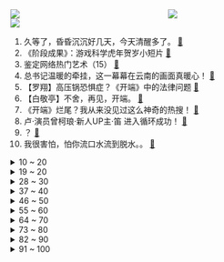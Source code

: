 <div >
	<a style="float:left;width:55%;" href = "https://github.com/anuraghazra/github-readme-stats">
	 <img src = "https://github-readme-stats.vercel.app/api?username=iuuuuuaena&theme=buefy&show_icons=true"/>
	</a>
	<a  style="float:right;width:45%" href = "https://github.com/anuraghazra/github-readme-stats">
	 <img  src="https://github-readme-stats.vercel.app/api/top-langs/?username=anuraghazra&layout=compact"/>
	</a>
	</div>

[![](https://img.shields.io/badge/jxd-@jxdgogogo.xyz-yellowgreen.svg)](https://www.jxdgogogo.xyz)<br>
1. 久等了，昏昏沉沉好几天，今天清醒多了。 [:link:](//www.bilibili.com/video/BV1AY41187b3) <br>
2. 《阶段成果》：游戏科学虎年贺岁小短片 [:link:](//www.bilibili.com/video/BV1844y1s7Nk) <br>
3. 鉴定网络热门艺术（15） [:link:](//www.bilibili.com/video/BV1AR4y1u7nj) <br>
4. 总书记温暖的牵挂，这一幕幕在云南的画面真暖心！ [:link:](//www.bilibili.com/video/BV1dm4y1Z7D9) <br>
5. 【罗翔】高压锅恐惧症？《开端》中的法律问题 [:link:](//www.bilibili.com/video/BV1JR4y1u7fQ) <br>
6. 【白敬亭】不舍，再见，开端。 [:link:](//www.bilibili.com/video/BV1qS4y1L7uL) <br>
7. 《开端》烂尾？我从来没见过这么神奇的热搜！ [:link:](//www.bilibili.com/video/BV1SP4y1P7ay) <br>
8. 卢·演员曾柯琅·新人UP主·笛 进入循环成功！ [:link:](//www.bilibili.com/video/BV1m5411f7nB) <br>
9. ？ [:link:](//www.bilibili.com/video/BV1QY411b7Kf) <br>
10. 我很害怕，怕你流口水流到脱水。。 [:link:](//www.bilibili.com/video/BV1kY411474k) <br>
<details>
<summary>10 ~ 20</summary>

11. 这游戏让我深刻明白了宗教的可怕！《以撒的结合》究竟讲述了什么？ [:link:](//www.bilibili.com/video/BV15L4y1t7Uy) <br>
12. 过年回家最恐怖的事 [:link:](//www.bilibili.com/video/BV1w44y1s7Dn) <br>
13. 《明日方舟》EP - 醉飞尘 [:link:](//www.bilibili.com/video/BV17L4y1x7x8) <br>
14. 【原神动画】飞彩镌流年 [:link:](//www.bilibili.com/video/BV19m4y1Z72q) <br>
15. 《原神》EP - 闲情雅趣之悦 [:link:](//www.bilibili.com/video/BV1V44y1s7FW) <br>
16. 想趁百大给她惊喜，却把她惹哭了...... [:link:](//www.bilibili.com/video/BV14S4y1L7PK) <br>
17. 推给我干嘛？推给白敬亭啊！ [:link:](//www.bilibili.com/video/BV1EZ4y1Z76S) <br>
18. 喔！我直接把PUBG的飞机炸了！！【BUG快乐阴人流#5】 [:link:](//www.bilibili.com/video/BV1ZP4y1P7M6) <br>
19. “有的人天生就是主角” [:link:](//www.bilibili.com/video/BV1NS4y1Z7so) <br>
</details>
<details>
<summary>19 ~ 20</summary>

20. 千万别让AI写小说【阅片无数Ⅱ 35】 [:link:](//www.bilibili.com/video/BV1xS4y1L7WC) <br>
21. 网友：看到国旗出现的那一刻破防了 [:link:](//www.bilibili.com/video/BV1Lb4y1n7C3) <br>
22. 豹 善 被 人 妻 [:link:](//www.bilibili.com/video/BV1pb4y1n72P) <br>
23. 春节最TOP：你没看过的特别版《平凡之路》，看得我想家了（泪目） [:link:](//www.bilibili.com/video/BV1Wa411m73g) <br>
24. 伍六七第四季 [:link:](//www.bilibili.com/video/BV1yS4y1L7dz) <br>
25. 【建议收藏】旧手机不要扔！一分钟教你做电脑副屏 [:link:](//www.bilibili.com/video/BV1xm4y1S7Nc) <br>
26. 《 转 发 家 庭 群 》 [:link:](//www.bilibili.com/video/BV1xS4y1L78H) <br>
27. 我惊了！Edge浏览器竟然还能这样用？！很多人都不知道...... [:link:](//www.bilibili.com/video/BV1PS4y1771m) <br>
28. 山城小栗旬和川渝菅田将晖（永琪）的理发日记。 [:link:](//www.bilibili.com/video/BV1wL4y1x7DG) <br>
</details>
<details>
<summary>28 ~ 30</summary>

29. 【虎年限定皮肤CG】：没有什么神明再世，只有屹立危难前的平凡身影 [:link:](//www.bilibili.com/video/BV1aP4y1P7sd) <br>
30. 转发给你抽到钟离的朋友 [:link:](//www.bilibili.com/video/BV1NT4y1y7GM) <br>
31. 《八 十》 [:link:](//www.bilibili.com/video/BV16q4y1C7xn) <br>
32. 春晚预测小品《生三胎》 [:link:](//www.bilibili.com/video/BV1f44y1W7PK) <br>
33. 钟 离 笑 话 [:link:](//www.bilibili.com/video/BV12P4y1P7YD) <br>
34. 张三杀疯了的瞬间！ [:link:](//www.bilibili.com/video/BV1Xr4y1e78D) <br>
35. 一小学生笔下的“鬼怪异兽”，惊倒网友走红网络！网友：老天爷追着喂饭吃 [:link:](//www.bilibili.com/video/BV1AL411F7YU) <br>
36. 又来看看前苏联的神级建筑，把格局真正打开！ [:link:](//www.bilibili.com/video/BV1Uu41117Tg) <br>
37. 一天一个生钱小技巧 [:link:](//www.bilibili.com/video/BV1Am4y1f7hy) <br>
</details>
<details>
<summary>37 ~ 40</summary>

38. 这么离谱的操作是怎么完成的！！？2 [:link:](//www.bilibili.com/video/BV1ML4y1x7nW) <br>
39. 拆猪手，炼葱油，烩制百年宫廷名菜，堪称“年夜菜天花板”！丨烧烩爪尖 [:link:](//www.bilibili.com/video/BV13m4y1f7Y2) <br>
40. 小潮tEam年夜饭！ [:link:](//www.bilibili.com/video/BV11P4y1P7vs) <br>
41. 我又当爷爷啦！亲手为小孙女操办一场满月酒席！ [:link:](//www.bilibili.com/video/BV1aq4y1w7cM) <br>
42. 这不得起飞呀！！ [:link:](//www.bilibili.com/video/BV1AL411w7Fg) <br>
43. 我必须在大师决斗中闪光抽卡【水无月菌】 [:link:](//www.bilibili.com/video/BV18P4y1P75m) <br>
44. 【开端】刘鹏角色曲：⚡你 们 都 是 大 好 人⚡ [:link:](//www.bilibili.com/video/BV1DP4y177MY) <br>
45. 这画技令我动容 [:link:](//www.bilibili.com/video/BV1Zq4y1c7jY) <br>
46. 《神女劈观》国家队真·武旦再劈一刀！古琴x昆曲高燃应战 [:link:](//www.bilibili.com/video/BV1nr4y1a7WR) <br>
</details>
<details>
<summary>46 ~ 50</summary>

47. 这个英文网名惊艳到我了！ [:link:](//www.bilibili.com/video/BV19P4y1P73Y) <br>
48. 你要和鹿鸣一起打雪仗吗？ [:link:](//www.bilibili.com/video/BV1fS4y1o7EL) <br>
49. 医生：想迅速瘦40斤？没问题！（拔刀 [:link:](//www.bilibili.com/video/BV1LZ4y1Z7Uz) <br>
50. 【基德】爆肝1月，汇总52篇论文，5大新冠毒王全面报告 [:link:](//www.bilibili.com/video/BV1U3411h7nE) <br>
51. 啥家庭才能天天吃这个啊… [:link:](//www.bilibili.com/video/BV1XS4y1o73x) <br>
52. 帅小伙《鸡 过 虎 年》 [:link:](//www.bilibili.com/video/BV1im4y1S7Jt) <br>
53. 《马路旁的沙发修改了知觉》 [:link:](//www.bilibili.com/video/BV1NL411F7kS) <br>
54. 年底了，不小心把老板踢出群聊 [:link:](//www.bilibili.com/video/BV1ZP4y1P76r) <br>
55. 【英雄联盟】虎虎生威CG：归途 [:link:](//www.bilibili.com/video/BV1Sm4y1Z7kD) <br>
</details>
<details>
<summary>55 ~ 60</summary>

56. 原来拳速挑战真的是特效 [:link:](//www.bilibili.com/video/BV1B34y117f4) <br>
57. 【皮肤展示】不知火全新云莱逸梦系列限定皮肤「露玉琳琅」 [:link:](//www.bilibili.com/video/BV1Lq4y1C7Z3) <br>
58. 消防员怒怼物业！ [:link:](//www.bilibili.com/video/BV1A34y1q7dK) <br>
59. 礼      尚      往      来 [:link:](//www.bilibili.com/video/BV1Wf4y1F7XU) <br>
60. 2022崩坏3新春会 ·「"年"接一切」 [:link:](//www.bilibili.com/video/BV1cF411W75Q) <br>
61. 当真子日记拍玛丽苏偶像剧 [:link:](//www.bilibili.com/video/BV1BY411b7k2) <br>
62. 【鬼谷说】肌肉演化史：上古洪荒之力 [:link:](//www.bilibili.com/video/BV1U3411h7ZQ) <br>
63. 玩家自制元气骑士3D版！这个压迫感你打几分？【#9】 [:link:](//www.bilibili.com/video/BV1dF411p7fb) <br>
64. 【对比版】😆每 天 一 遍，生 草 无 限😆 [:link:](//www.bilibili.com/video/BV1Hr4y1e7b3) <br>
</details>
<details>
<summary>64 ~ 70</summary>

65. 感动哭了，我有一个神仙爷爷…… [:link:](//www.bilibili.com/video/BV1mq4y1C7dP) <br>
66. 喷射三号已经就位，暗访网红外卖“叫了只炸鸡”完结版，猫咪偷吃鸡肉，污水滴入油锅 [:link:](//www.bilibili.com/video/BV12m4y1Z7dA) <br>
67. 《旺 仔 牛 奶 散 热 器》 [:link:](//www.bilibili.com/video/BV1hL4y1t7jp) <br>
68. 《当代年轻人过年怼亲戚指南》 [:link:](//www.bilibili.com/video/BV1ES4y17765) <br>
69. 我用50天的时间，一条命一双手一口气通关造梦西游3！ [:link:](//www.bilibili.com/video/BV18m4y1S7uk) <br>
70. 张镇辉台球正经教学【6个不太建议使用的技巧】11.0版本 [:link:](//www.bilibili.com/video/BV1oZ4y1o7Lf) <br>
71. 【不愧是我】又一次学滑雪 决定申请出战冬奥比摔跤 [:link:](//www.bilibili.com/video/BV1UR4y1K7ds) <br>
72. 【low君】《颜值夫妇》：没有一场吻戏，却让很多人至今难忘的CP！ [:link:](//www.bilibili.com/video/BV17S4y1L7SU) <br>
73. 原来985比211好，体现在这里了 [:link:](//www.bilibili.com/video/BV1L34y1q7AZ) <br>
</details>
<details>
<summary>73 ~ 80</summary>

74. 女友收到感动哭了——让《哈利波特》粉丝狂喜的生日礼物 [:link:](//www.bilibili.com/video/BV1Ea411m7CA) <br>
75. “小时候只顾着笑了，长大后发现张伟才是最有血有肉的。” [:link:](//www.bilibili.com/video/BV1mF411p7JK) <br>
76. 这朋友能处！有事他真上啊！！！ [:link:](//www.bilibili.com/video/BV1Lq4y1w7BA) <br>
77. 打开就舍不得上厕所的16部高分电视剧/综艺推荐！！值得n刷！！ [:link:](//www.bilibili.com/video/BV1NZ4y1Z7hi) <br>
78. 【明日方舟】“将进酒”IW平民全关卡低配攻略！阵容平民+低练度+语音详解的愉悦攻略！《明日方舟》（更新中）|魔法Zc目录 [:link:](//www.bilibili.com/video/BV163411h7qD) <br>
79. 《光与夜之恋》甜蜜贺岁活动PV：日日夜夜 [:link:](//www.bilibili.com/video/BV1Dq4y1C7zw) <br>
80. 别让呆滞毁了你可爱的小脸！普通人从呆变灵只需四步！ [:link:](//www.bilibili.com/video/BV1NL4y1x7BM) <br>
81. "巧合 他们两个人中的一人挨过两次原子弹，另一人被雷劈中四次 "历史 "奇闻奇事 [:link:](//www.bilibili.com/video/BV1Ua411m7pR) <br>
82. 史上第一位LV7诞生? [:link:](//www.bilibili.com/video/BV1TR4y1T7dB) <br>
</details>
<details>
<summary>82 ~ 90</summary>

83. 《cos男朋友的二次元老婆去接他下班》 [:link:](//www.bilibili.com/video/BV1tq4y1C7wk) <br>
84. 《青莲兰陵》边路闪现兰陵王永远没有上限！！！ [:link:](//www.bilibili.com/video/BV1QP4y1P7ap) <br>
85. 原来他真的存在！！！ [:link:](//www.bilibili.com/video/BV13q4y1w75s) <br>
86. 花完687亿美元后的微软食堂什么样，暴雪胖主播直呼想跳槽【怎么这么值ep36-微软食堂】 [:link:](//www.bilibili.com/video/BV1nL411F7fK) <br>
87. 一个都不能少！ [:link:](//www.bilibili.com/video/BV1Wq4y1w7DQ) <br>
88. 一群老头老太撑起的动漫。 [:link:](//www.bilibili.com/video/BV1Lq4y1w7gN) <br>
89. 真·冰女！战斗民族冰浴女孩来b站了！冬泳健身有危险，请勿模仿 [:link:](//www.bilibili.com/video/BV1Lu4111794) <br>
90. 南方小妞第一次到东北搓澡，害羞了！ [:link:](//www.bilibili.com/video/BV1SR4y1K7Hs) <br>
91. 卷  起  来  了（物理） [:link:](//www.bilibili.com/video/BV1ab4y1n7J2) <br>
</details>
<details>
<summary>91 ~ 100</summary>

92. 【原神】七七现状：我真的不弱啊啊啊！ [:link:](//www.bilibili.com/video/BV1QR4y1K7bw) <br>
93. 我买了台马自达 比奔驰贵！ [:link:](//www.bilibili.com/video/BV1ar4y1e732) <br>
94. 《开端》烂尾上热搜？我不同意！详细解说国产剧《开端》大结局 [:link:](//www.bilibili.com/video/BV1HR4y1u78R) <br>
95. 好甜！王冰冰+夏日入侵企画演唱《想去海边》 [:link:](//www.bilibili.com/video/BV1Zb4y177WW) <br>
96. 什么样的猫脑壳会漏光 [:link:](//www.bilibili.com/video/BV11S4y157uZ) <br>
97. 【原神】有了钟离后，干了一直想干的事 [:link:](//www.bilibili.com/video/BV1XS4y1o7Wj) <br>
98. 我的妈妈是个老甲方（2） [:link:](//www.bilibili.com/video/BV1q44y1s79w) <br>
99. 听了大家的建议，我改良了麻糍的豆粉配方，这回果真是还原了街头那味！和闺蜜一起拉去摆摊卖麻糍，现场爆满太欢乐啦 [:link:](//www.bilibili.com/video/BV1mS4y1L797) <br>
100. 上学时的尴尬操作（外道） [:link:](//www.bilibili.com/video/BV1ES4y1L7W5) <br>
</details>
